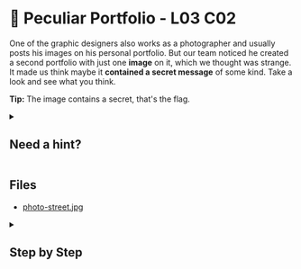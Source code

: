 # 🌃 Peculiar Portfolio - L03 C02

One of the graphic designers also works as a photographer and usually posts his images on his personal portfolio. But our team noticed he created a second portfolio with just one **image** on it, which we thought was strange. It made us think maybe it **contained a secret message** of some kind. Take a look and see what you think.

**Tip:** The image contains a secret, that's the flag.

<details><summary>

## Need a hint?</summary>

> 💡 Hint: Look for a number base that doesn't belong.

</details>

## Files

- [photo-street.jpg](/assets/peculiarportfolio1.jpg)

<details><summary>

## Step by Step</summary>

- Download the image and open it in a hex editor such as Hxd
- Towards the end of the file’s hexes, there is a binary string
- When converted into Ascii, the flag is revealed

`flag: lksi98NfhuDgD`

</details>
